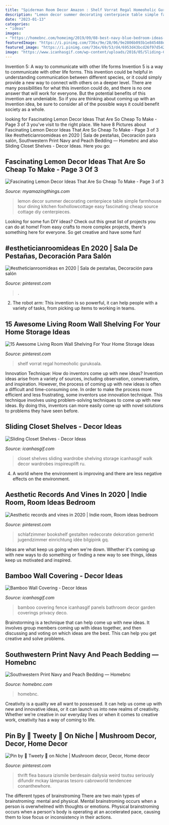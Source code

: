 ```yaml
---
title: "Spiderman Room Decor Amazon : Shelf Vorrat Regal Homeoholic Gurukoala"
description: "Lemon decor summer decorating centerpiece table simple farmhouse tour dining kitchen foxhollowcottage easy fascinating cheap source cottage diy centerpieces"
date: "2023-01-13"
categories:
- "ideas"
images:
- "https://homebnc.com/homeimg/2019/09/08-best-navy-blue-bedroom-ideas-designs-homebnc.jpeg"
featuredImage: "https://i.pinimg.com/736x/9e/28/06/9e2806b093b1e845488d745cf0d2cdab.jpg"
featured_image: "https://i.pinimg.com/736x/69/53/d4/6953d43bcd26f97d542e605b1a65563b.jpg"
image: "https://www.icanhasgif.com/wp-content/uploads/2016/05/Sliding-Closet-Shelves.jpg"
---
```



Invention 5: A way to communicate with other life forms
Invention 5 is a way to communicate with other life forms. This invention could be helpful in understanding communication between different species, or it could simply provide a new way to connect with others on a deeper level. There are many possibilities for what this invention could do, and there is no one answer that will work for everyone. But the potential benefits of this invention are undeniable. So if you are thinking about coming up with an Invention idea, be sure to consider all of the possible ways it could benefit society as a whole.

	

		
looking for Fascinating Lemon Decor Ideas That Are So Cheap To Make - Page 3 of 3 you've visit to the right place. We have 8 Pictures about Fascinating Lemon Decor Ideas That Are So Cheap To Make - Page 3 of 3 like #estheticianroomideas en 2020 | Sala de pestañas, Decoración para salón, Southwestern Print Navy and Peach Bedding — Homebnc and also Sliding Closet Shelves - Decor Ideas. Here you go:
		
    
## Fascinating Lemon Decor Ideas That Are So Cheap To Make - Page 3 Of 3

<img loading=lazy src="https://myamazingthings.com/wp-content/uploads/2018/03/lemon-decor-13-.jpg" onerror="this.onerror=null;this.src='https://tse1.mm.bing.net/th?id=OIP.sXV6D3B7YU3yynJJDlbZ9QHaLI&amp;pid=15.1';" alt="Fascinating Lemon Decor Ideas That Are So Cheap To Make - Page 3 of 3">

_Source: myamazingthings.com_

>lemon decor summer decorating centerpiece table simple farmhouse tour dining kitchen foxhollowcottage easy fascinating cheap source cottage diy centerpieces. 

	

Looking for some fun DIY ideas? Check out this great list of projects you can do at home! From easy crafts to more complex projects, there's something here for everyone. So get creative and have some fun!

    
## #estheticianroomideas En 2020 | Sala De Pestañas, Decoración Para Salón

<img loading=lazy src="https://i.pinimg.com/736x/dc/1f/7e/dc1f7e8a21d106baa7bffc2c9d997b23.jpg" onerror="this.onerror=null;this.src='https://tse2.mm.bing.net/th?id=OIP.oVk0Go1KOWc6i_6wN33PQwHaHa&amp;pid=15.1';" alt="#estheticianroomideas en 2020 | Sala de pestañas, Decoración para salón">

_Source: pinterest.com_

>. 

	

2. The robot arm: This invention is so powerful, it can help people with a variety of tasks, from picking up items to working in teams.

    
## 15 Awesome Living Room Wall Shelving For Your Home Storage Ideas

<img loading=lazy src="https://i.pinimg.com/736x/69/53/d4/6953d43bcd26f97d542e605b1a65563b.jpg" onerror="this.onerror=null;this.src='https://tse1.mm.bing.net/th?id=OIP.06tmLcuQjfwpun_Yxr_9cQHaLH&amp;pid=15.1';" alt="15 Awesome Living Room Wall Shelving For Your Home Storage Ideas">

_Source: pinterest.com_

>shelf vorrat regal homeoholic gurukoala. 

	

Innovation Technique: How do inventors come up with new ideas?
Invention ideas arise from a variety of sources, including observation, conversation, and inspiration. However, the process of coming up with new ideas is often a difficult and time-consuming one. In order to make the process more efficient and less frustrating, some inventors use innovation technique. This technique involves using problem-solving techniques to come up with new ideas. By doing this, inventors can more easily come up with novel solutions to problems they have seen before.

    
## Sliding Closet Shelves - Decor Ideas

<img loading=lazy src="https://www.icanhasgif.com/wp-content/uploads/2016/05/Sliding-Closet-Shelves.jpg" onerror="this.onerror=null;this.src='https://tse4.mm.bing.net/th?id=OIP.hJXc17k4JUnii1KHAkemVQHaKw&amp;pid=15.1';" alt="Sliding Closet Shelves - Decor Ideas">

_Source: icanhasgif.com_

>closet shelves sliding wardrobe shelving storage icanhasgif walk decor wardrobes inspireuplift ru. 

	

4. A world where the environment is improving and there are less negative effects on the environment. 

    
## Aesthetic Records And Vines In 2020 | Indie Room, Room Ideas Bedroom

<img loading=lazy src="https://i.pinimg.com/736x/52/a8/9f/52a89f8dbceefc2f8f0be63ee9758c51.jpg" onerror="this.onerror=null;this.src='https://tse3.mm.bing.net/th?id=OIP.Rr8BwFjDgFkHsne2DLjqnwHaOt&amp;pid=15.1';" alt="Aesthetic records and vines in 2020 | Indie room, Room ideas bedroom">

_Source: pinterest.com_

>schlafzimmer bookshelf gestalten redecorate dekoration gemerkt jugendzimmer einrichtung idée bilgipink gq. 

	

Ideas are what keep us going when we're down. Whether it's coming up with new ways to do something or finding a new way to see things, ideas keep us motivated and inspired.

    
## Bamboo Wall Covering - Decor Ideas

<img loading=lazy src="https://www.icanhasgif.com/wp-content/uploads/2015/12/Bamboo-Wall-Covering.jpg" onerror="this.onerror=null;this.src='https://tse2.mm.bing.net/th?id=OIP.eQbsuEj41ZewiLOthqUrgwHaFj&amp;pid=15.1';" alt="Bamboo Wall Covering - Decor Ideas">

_Source: icanhasgif.com_

>bamboo covering fence icanhasgif panels bathroom decor garden coverings privacy deco. 

	

Brainstorming is a technique that can help come up with new ideas. It involves group members coming up with ideas together, and then discussing and voting on which ideas are the best. This can help you get creative and solve problems.

    
## Southwestern Print Navy And Peach Bedding — Homebnc

<img loading=lazy src="https://homebnc.com/homeimg/2019/09/08-best-navy-blue-bedroom-ideas-designs-homebnc.jpeg" onerror="this.onerror=null;this.src='https://tse4.mm.bing.net/th?id=OIP.7KBSQTJS7pVXpD_aULFM-wHaLW&amp;pid=15.1';" alt="Southwestern Print Navy and Peach Bedding — Homebnc">

_Source: homebnc.com_

>homebnc. 

	

Creativity is a quality we all want to possessed. It can help us come up with new and innovative ideas, or it can launch us into new realms of creativity. Whether we're creative in our everyday lives or when it comes to creative work, creativity has a way of coming to life.

    
## Pin By 🌷 Tweety 🌷 On Niche | Mushroom Decor, Decor, Home Decor

<img loading=lazy src="https://i.pinimg.com/736x/9e/28/06/9e2806b093b1e845488d745cf0d2cdab.jpg" onerror="this.onerror=null;this.src='https://tse3.mm.bing.net/th?id=OIP.7R0-0Xuy_tXYQO3PxdvW1gHaJ5&amp;pid=15.1';" alt="Pin by 🌷 Tweety 🌷 on Niche | Mushroom decor, Decor, Home decor">

_Source: pinterest.com_

>thrift flea basura izismile berdesain dailysia weird tsutsu seriously difundir mckay lámparas tesoro cabroworld tendencee conanthewhore. 

	

The different types of brainstroming
There are two main types of brainstroming: mental and physical. Mental brainstroming occurs when a person is overwhelmed with thoughts or emotions. Physical brainstroming occurs when a person's body is operating at an accelerated pace, causing them to lose focus or inconsistency in their actions.

